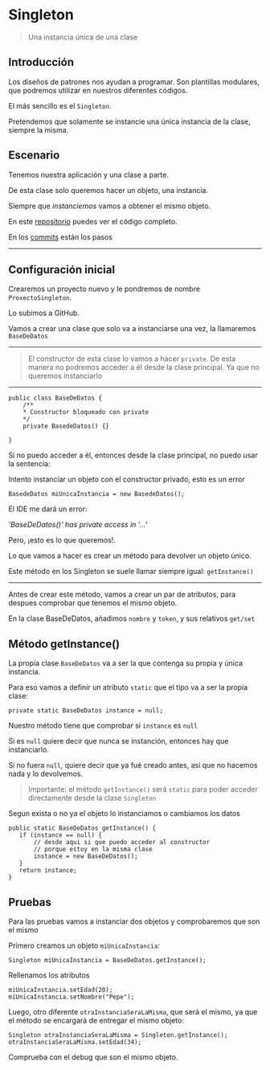 ﻿# Singleton

>Una instancia única de una clase

## Introducción
Los diseños de patrones nos ayudan a programar. Son plantillas modulares, que podremos utilizar en nuestros diferentes códigos.

El más sencillo es el `Singleton`.

Pretendemos que solamente se instancie una única instancia de la clase, siempre la misma.

## Escenario
Tenemos nuestra aplicación y una clase a parte.

De esta clase solo queremos hacer un objeto, una instancia.

Siempre que *instanciemos* vamos a obtener el mismo objeto.

En este [repositorio](https://github.com/damiancastelao/Singleton) puedes ver el código completo. 

En los [commits](https://github.com/damiancastelao/Singleton/commits/master) están los pasos

________________

## Configuración inicial 

Crearemos un proyecto nuevo y le pondremos de nombre `ProxectoSingleton`.

Lo subimos a GitHub.

Vamos a crear una clase que solo va a instanciarse una vez, la llamaremos `BaseDeDatos`


________________


>El constructor de esta clase lo vamos a hacer `private`.
De esta manera no podremos acceder a él desde la clase principal.
> Ya que no queremos instanciarlo

________________
 
```
public class BaseDeDatos {
    /**
    * Constructor bloqueado con private
    */
    private BasedeDatos() {}

}
```

Si no puedo acceder a él, entonces desde la clase principal, no puedo usar la sentencia:

Intento instanciar un objeto con el constructor privado, esto es un error

`BasedeDatos miUnicaInstancia = new BasedeDatos();`

El IDE me dará un error: 

*'BaseDeDatos()' has private access in '...'*


Pero, ¡esto es lo que queremos!.

Lo que vamos a hacer es crear un método para devolver un objeto único.

Este método en los Singleton se suele llamar siempre igual: `getInstance()`

---

Antes de crear este método, vamos a crear un par de atributos, para despues comprobar que tenemos el mismo objeto.

En la clase BaseDeDatos, añadimos `nombre` y `token`, y sus relativos `get/set`

## Método getInstance()

La propia clase `BaseDeDatos` va a ser la que contenga su propia y única instancia.

Para eso vamos a definir un atributo `static` que el tipo va a ser la propia clase:

`private static BaseDeDatos instance = null;`

Nuestro método tiene que comprobar si `instance` es `null`

Si es `null` quiere decir que nunca se instanción, entonces hay que instanciarlo.

Si no fuera `null`, quiere decir que ya fué creado antes, asi que no hacemos nada y lo devolvemos.


>Importante:  el método `getInstance()` será `static` para poder acceder directamente desde la clase `Singleton`

Segun exista o no ya el objeto lo instanciamos o cambiamos los datos

```
public static BaseDeDatos getInstance() {
   if (instance == null) {
       // desde aqui si que puedo acceder al constructor
       // porque estoy en la misma clase
       instance = new BaseDeDatos();
   }
   return instance;
}
```

## Pruebas

Para las pruebas vamos a instanciar dos objetos y comprobaremos que son el mismo

Primero creamos un objeto `miUnicaInstancia`:

`Singleton miUnicaInstancia = BaseDeDatos.getInstance();`

Rellenamos los atributos

```
miUnicaInstancia.setEdad(20);
miUnicaInstancia.setNombre("Pepe");
```
	
Luego, otro diferente `otraInstanciaSeraLaMisma`, que será el mismo, ya que el método se encargará de entregar el mismo objeto:

```
Singleton otraInstanciaSeraLaMisma = Singleton.getInstance();
otraInstanciaSeraLaMisma.setEdad(34);
```

Comprueba con el debug que son el mismo objeto.
